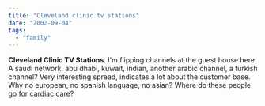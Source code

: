 ```yaml
---
title: "Cleveland clinic tv stations"
date: "2002-09-04"
tags: 
  - "family"
---
```


**Cleveland Clinic TV Stations**. I'm flipping channels at the guest house here. A saudi network, abu dhabi, kuwait, indian, another arabic channel, a turkish channel? Very interesting spread, indicates a lot about the customer base. Why no european, no spanish language, no asian? Where do these people go for cardiac care?
